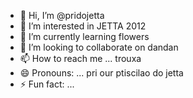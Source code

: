 - 👋 Hi, I’m @pridojetta
- 👀 I’m interested in JETTA 2012 
- 🌱 I’m currently learning flowers 
- 💞️ I’m looking to collaborate on dandan
- 📫 How to reach me ... trouxa 
- 😄 Pronouns: ... pri our ptiscilao do jetta 
- ⚡ Fun fact: ...

<!---
pridojetta/pridojetta is a ✨ special ✨ repository because its `README.md` (this file) appears on your GitHub profile.
You can click the Preview link to take a look at your changes.
--->
